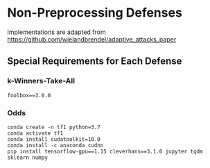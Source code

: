 # Non-Preprocessing Defenses

Implementations are adapted from https://github.com/wielandbrendel/adaptive_attacks_paper


## Special Requirements for Each Defense

### k-Winners-Take-All
```
foolbox==3.0.0
```

### Odds
```
conda create -n tf1 python=3.7
conda activate tf1
conda install cudatoolkit=10.0
conda install -c anaconda cudnn
pip install tensorflow-gpu==1.15 cleverhans==3.1.0 jupyter tqdm sklearn numpy
```
